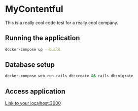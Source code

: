 # MyContentful

This is a really cool code test for a really cool company.
## Running the application

```sh
docker-compose up --build
```

## Database setup

```sh
docker-compose web run rails db:create && rails db:migrate
```

## Access application

[Link to your localhost:3000](http://localhost:3000)